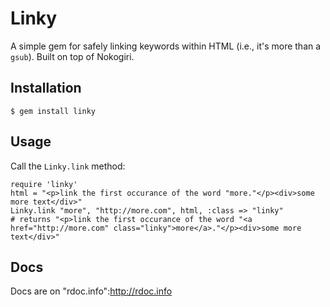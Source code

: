 # Linky

A simple gem for safely linking keywords within HTML (i.e., it's more than a `gsub`). Built on top of Nokogiri. 

## Installation

    $ gem install linky

## Usage

Call the `Linky.link` method: 

    require 'linky'
    html = "<p>link the first occurance of the word "more."</p><div>some more text</div>"
    Linky.link "more", "http://more.com", html, :class => "linky"
    # returns "<p>link the first occurance of the word "<a href="http://more.com" class="linky">more</a>."</p><div>some more text</div>"

## Docs

Docs are on "rdoc.info":http://rdoc.info
